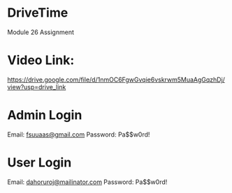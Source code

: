 # DriveTime
 Module 26 Assignment

# Video Link:

https://drive.google.com/file/d/1nmOC6FgwGvqie6vskrwm5MuaAgGqzhDj/view?usp=drive_link


# Admin Login

Email: fsuuaas@gmail.com
Password: Pa$$w0rd!

# User Login
Email: dahoruroj@mailinator.com
Password: Pa$$w0rd!
